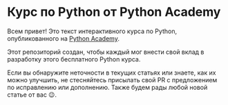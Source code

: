 # Курс по Python от Python Academy

Всем привет!
Это текст интерактивного курса по Python, опубликованного на [Python Academy](https://python-academy.org/ru/guide).

Этот репозиторий создан, чтобы каждый мог внести свой вклад в разработку этого бесплатного Python курса.

Если вы обнаружите неточности в текущих статьях или знаете, как их можно улучшить, не стесняйтесь присылать свой PR с предложением по исправлению или дополнению. Также будем рады любой новой статье от вас 😉.
